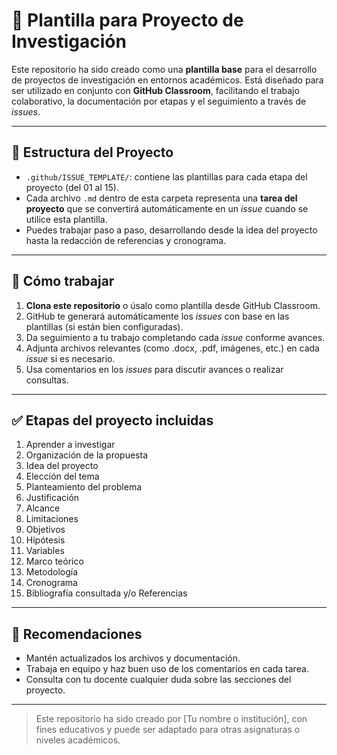 # 📘 Plantilla para Proyecto de Investigación

Este repositorio ha sido creado como una **plantilla base** para el desarrollo de proyectos de investigación en entornos académicos. Está diseñado para ser utilizado en conjunto con **GitHub Classroom**, facilitando el trabajo colaborativo, la documentación por etapas y el seguimiento a través de *issues*.

---

## 📂 Estructura del Proyecto

- `.github/ISSUE_TEMPLATE/`: contiene las plantillas para cada etapa del proyecto (del 01 al 15).
- Cada archivo `.md` dentro de esta carpeta representa una **tarea del proyecto** que se convertirá automáticamente en un *issue* cuando se utilice esta plantilla.
- Puedes trabajar paso a paso, desarrollando desde la idea del proyecto hasta la redacción de referencias y cronograma.

---

## 📌 Cómo trabajar

1. **Clona este repositorio** o úsalo como plantilla desde GitHub Classroom.
2. GitHub te generará automáticamente los *issues* con base en las plantillas (si están bien configuradas).
3. Da seguimiento a tu trabajo completando cada *issue* conforme avances.
4. Adjunta archivos relevantes (como .docx, .pdf, imágenes, etc.) en cada *issue* si es necesario.
5. Usa comentarios en los *issues* para discutir avances o realizar consultas.

---

## ✅ Etapas del proyecto incluidas

1. Aprender a investigar  
2. Organización de la propuesta  
3. Idea del proyecto  
4. Elección del tema  
5. Planteamiento del problema  
6. Justificación  
7. Alcance  
8. Limitaciones  
9. Objetivos  
10. Hipótesis  
11. Variables  
12. Marco teórico  
13. Metodología  
14. Cronograma  
15. Bibliografía consultada y/o Referencias  

---

## 👥 Recomendaciones

- Mantén actualizados los archivos y documentación.
- Trabaja en equipo y haz buen uso de los comentarios en cada tarea.
- Consulta con tu docente cualquier duda sobre las secciones del proyecto.

---

> Este repositorio ha sido creado por [Tu nombre o institución], con fines educativos y puede ser adaptado para otras asignaturas o niveles académicos.
